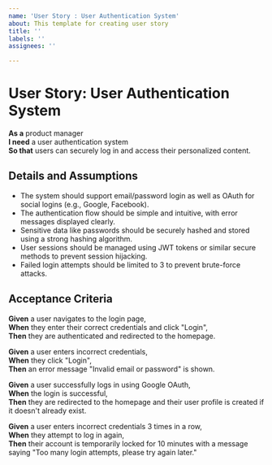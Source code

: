 ```yaml
---
name: 'User Story : User Authentication System'
about: This template for creating user story
title: ''
labels: ''
assignees: ''

---
```


# User Story: User Authentication System

**As a** product manager  
**I need** a user authentication system  
**So that** users can securely log in and access their personalized content.

## Details and Assumptions
- The system should support email/password login as well as OAuth for social logins (e.g., Google, Facebook).
- The authentication flow should be simple and intuitive, with error messages displayed clearly.
- Sensitive data like passwords should be securely hashed and stored using a strong hashing algorithm.
- User sessions should be managed using JWT tokens or similar secure methods to prevent session hijacking.
- Failed login attempts should be limited to 3 to prevent brute-force attacks.

## Acceptance Criteria

**Given** a user navigates to the login page,  
**When** they enter their correct credentials and click "Login",  
**Then** they are authenticated and redirected to the homepage.

**Given** a user enters incorrect credentials,  
**When** they click "Login",  
**Then** an error message "Invalid email or password" is shown.

**Given** a user successfully logs in using Google OAuth,  
**When** the login is successful,  
**Then** they are redirected to the homepage and their user profile is created if it doesn't already exist.

**Given** a user enters incorrect credentials 3 times in a row,  
**When** they attempt to log in again,  
**Then** their account is temporarily locked for 10 minutes with a message saying "Too many login attempts, please try again later."
